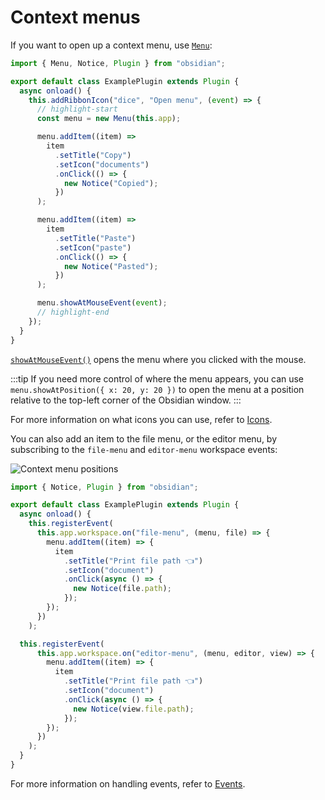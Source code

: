 # Context menus

If you want to open up a context menu, use [`Menu`](../api/classes/Menu.md):

```ts
import { Menu, Notice, Plugin } from "obsidian";

export default class ExamplePlugin extends Plugin {
  async onload() {
    this.addRibbonIcon("dice", "Open menu", (event) => {
      // highlight-start
      const menu = new Menu(this.app);

      menu.addItem((item) =>
        item
          .setTitle("Copy")
          .setIcon("documents")
          .onClick(() => {
            new Notice("Copied");
          })
      );

      menu.addItem((item) =>
        item
          .setTitle("Paste")
          .setIcon("paste")
          .onClick(() => {
            new Notice("Pasted");
          })
      );

      menu.showAtMouseEvent(event);
      // highlight-end
    });
  }
}
```

[`showAtMouseEvent()`](../api/classes/Menu.md#showatmouseevent) opens the menu where you clicked with the mouse.

:::tip
If you need more control of where the menu appears, you can use `menu.showAtPosition({ x: 20, y: 20 })` to open the menu at a position relative to the top-left corner of the Obsidian window.
:::

For more information on what icons you can use, refer to [Icons](icons.md).

You can also add an item to the file menu, or the editor menu, by subscribing to the `file-menu` and `editor-menu` workspace events:

![Context menu positions](../../static/img/context-menu-positions.png)

```ts
import { Notice, Plugin } from "obsidian";

export default class ExamplePlugin extends Plugin {
  async onload() {
    this.registerEvent(
      this.app.workspace.on("file-menu", (menu, file) => {
        menu.addItem((item) => {
          item
            .setTitle("Print file path 👈")
            .setIcon("document")
            .onClick(async () => {
              new Notice(file.path);
            });
        });
      })
    );

  this.registerEvent(
      this.app.workspace.on("editor-menu", (menu, editor, view) => {
        menu.addItem((item) => {
          item
            .setTitle("Print file path 👈")
            .setIcon("document")
            .onClick(async () => {
              new Notice(view.file.path);
            });
        });
      })
    );
  }
}
```

For more information on handling events, refer to [Events](events.md).
